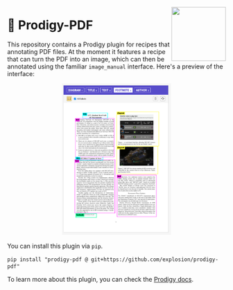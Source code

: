 <a href="https://explosion.ai"><img src="https://explosion.ai/assets/img/logo.svg" width="125" height="125" align="right" /></a>

# 📄 Prodigy-PDF

This repository contains a Prodigy plugin for recipes that annotating PDF files. At the moment it features a recipe that can turn the PDF into an image, which can then be annotated using the familiar `image_manual` interface. Here's a preview of the interface:

<p align="center">
  <img src="images/pdf_image_manual.png" width="50%">
</p>


You can install this plugin via `pip`. 

```
pip install "prodigy-pdf @ git+https://github.com/explosion/prodigy-pdf"
```

To learn more about this plugin, you can check the [Prodigy docs](https://prodi.gy/docs/plugins/#pdf).
